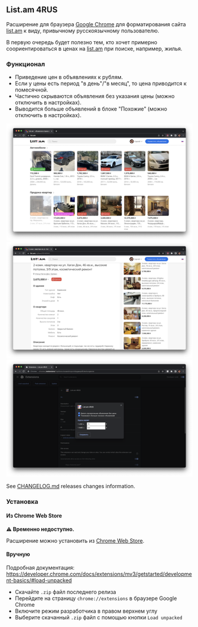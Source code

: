 ## List.am 4RUS

Расширение для браузера [Google Chrome](https://www.google.com/intl/ru_ru/chrome/)
для форматирования сайта [list.am](https://list.am/ru) к виду, привычному русскоязычному пользователю.

В первую очередь будет полезно тем, кто хочет примерно соориентироваться в ценах 
на [list.am](https://list.am/ru) при поиске, например, жилья.

### Функционал

* Приведение цен в объявлениях к рублям.
* Если у цены есть период "в день"/"в месяц", то цена приводится к помесячной.
* Частично скрываются объявления без указания цены (можно отключить в настройках).
* Выводится больше объявлений в блоке "Похожие" (можно отключить в настройках).

<img src="https://github.com/kukymbr/listamforrus-chromeext/blob/master/images/screenshot_1.png?raw=true" width="500" alt="Скриншот с форматированными ценами"/>

<img src="https://github.com/kukymbr/listamforrus-chromeext/blob/master/images/screenshot_2.png?raw=true" width="500" alt="Скриншот с длинным списком похожих объявлений"/>

<img src="https://github.com/kukymbr/listamforrus-chromeext/blob/master/images/screenshot_3.png?raw=true" width="500" alt="Скриншот с настройками"/>

See [CHANGELOG.md](CHANGELOG.md) releases changes information.

### Установка

#### Из Chrome Web Store 

**⚠️ Временно недоступно.**

Расширение можно установить из [Chrome Web Store](https://chrome.google.com/webstore/category/extensions).

#### Вручную

Подробная документация: https://developer.chrome.com/docs/extensions/mv3/getstarted/development-basics/#load-unpacked

* Скачайте `.zip` файл последнего релиза
* Перейдите на страницу `chrome://extensions` в браузере Google Chrome
* Включите режим разработчика в правом верхнем углу
* Выберите скачанный `.zip` файл с помощью кнопки `Load unpacked` 